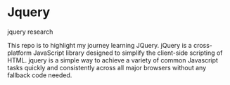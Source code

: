 # Jquery
jquery research

This repo is to highlight my journey learning JQuery.
jQuery is a cross-platform JavaScript library designed to simplify the client-side scripting of HTML.
jquery is a simple way to achieve a variety of common Javascript tasks quickly and consistently across all major browsers
without any fallback code needed.
